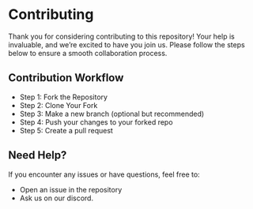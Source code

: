 # Contributing 

Thank you for considering contributing to this repository! Your help is invaluable, and we’re excited to have you join us. Please follow the steps below to ensure a smooth collaboration process.

## Contribution Workflow

- Step 1: Fork the Repository <br>
- Step 2: Clone Your Fork <br>
- Step 3: Make a new branch (optional but recommended) <br> 
- Step 4: Push your changes to your forked repo <br>
- Step 5: Create a pull request 

## Need Help?
If you encounter any issues or have questions, feel free to:

- Open an issue in the repository <br>
- Ask us on our discord.
